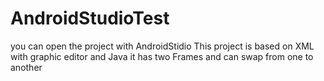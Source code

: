 # AndroidStudioTest
you can open the project with AndroidStidio
This project is based on XML with graphic editor and Java
it has two Frames and can swap from one to another
